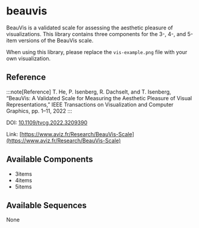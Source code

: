 
# beauvis



BeauVis is a validated scale for assessing the aesthetic pleasure of visualizations. This library contains three components for the 3-, 4-, and 5-item versions of the BeauVis scale.

When using this library, please replace the `vis-example.png` file with your own visualization.

## Reference

:::note[Reference]
T. He, P. Isenberg, R. Dachselt, and T. Isenberg, “BeauVis: A Validated Scale for Measuring the Aesthetic Pleasure of Visual Representations,” IEEE Transactions on Visualization and Computer Graphics, pp. 1–11, 2022
:::

DOI: [10.1109/tvcg.2022.3209390](https://doi.org/10.1109/tvcg.2022.3209390)

Link: [https://www.aviz.fr/Research/BeauVis-Scale](https://www.aviz.fr/Research/BeauVis-Scale)

## Available Components

- 3items
- 4items
- 5items

## Available Sequences

None
